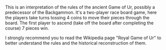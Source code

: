 This is an interpretation of the rules of the ancient Game of Ur, possibly a predecessor of the Backgammon. It's a two-player race board game, here the players take turns tossing 4 coins to move their pieces through the board. The first player to ascend (take off the board after completing the course) 7 pieces win.

I strongly recommend you to read the Wikipedia page "Royal Game of Ur" to better understand the rules and the historical reconstruction of them.